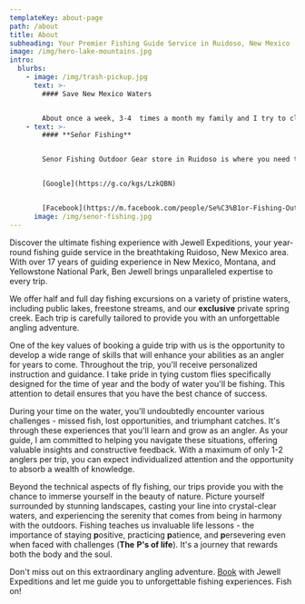 ```yaml
---
templateKey: about-page
path: /about
title: About
subheading: Your Premier Fishing Guide Service in Ruidoso, New Mexico
image: /img/hero-lake-mountains.jpg
intro:
  blurbs:
    - image: /img/trash-pickup.jpg
      text: >-
        #### Save New Mexico Waters


        About once a week, 3-4  times a month my family and I try to clean up local bodies of water in Southern New Mexico. I am trying to get people to volunteer and donate their time to help pick up trash. We have already cleaned Alto, Grindstone, Carrizozo, lower Rio Bonito, and lower Ruidoso. We have picked up over a half ton of trash in the last few months. Unfortunately they become littered again quickly after!
    - text: >-
        #### **Señor Fishing**


        Senor Fishing Outdoor Gear store in Ruidoso is where you need to go if you need any custom tied flies for the area, conventional tackle, fly fishing gear, outdoor clothing ,sun glasses, belly boats, waders, rain jackets, bait, a fishing license, or local knowledge of access to the water. David is amazing and super helpful.


        [G﻿oogle](https://g.co/kgs/LzkQBN)


        [F﻿acebook](https://m.facebook.com/people/Se%C3%B1or-Fishing-Outdoor-Gear/100087778005373/)
      image: /img/senor-fishing.jpg
---
```

Discover the ultimate fishing experience with Jewell Expeditions, your year-round fishing guide service in the breathtaking Ruidoso, New Mexico area. With over 17 years of guiding experience in New Mexico, Montana, and Yellowstone National Park, Ben Jewell brings unparalleled expertise to every trip.

We offer half and full day fishing excursions on a variety of pristine waters, including public lakes, freestone streams, and our **exclusive** private spring creek. Each trip is carefully tailored to provide you with an unforgettable angling adventure.

One of the key values of booking a guide trip with us is the opportunity to develop a wide range of skills that will enhance your abilities as an angler for years to come. Throughout the trip, you'll receive personalized instruction and guidance. I take pride in tying custom flies specifically designed for the time of year and the body of water you'll be fishing. This attention to detail ensures that you have the best chance of success.

During your time on the water, you'll undoubtedly encounter various challenges - missed fish, lost opportunities, and triumphant catches. It's through these experiences that you'll learn and grow as an angler. As your guide, I am committed to helping you navigate these situations, offering valuable insights and constructive feedback. With a maximum of only 1-2 anglers per trip, you can expect individualized attention and the opportunity to absorb a wealth of knowledge.

Beyond the technical aspects of fly fishing, our trips provide you with the chance to immerse yourself in the beauty of nature. Picture yourself surrounded by stunning landscapes, casting your line into crystal-clear waters, and experiencing the serenity that comes from being in harmony with the outdoors. Fishing teaches us invaluable life lessons - the importance of staying **p**ositive, practicing **p**atience, and **p**ersevering even when faced with challenges (**The** **P's of life**). It's a journey that rewards both the body and the soul. 

Don't miss out on this extraordinary angling adventure. [Book](/contact) with Jewell Expeditions and let me guide you to unforgettable fishing experiences. Fish on!
